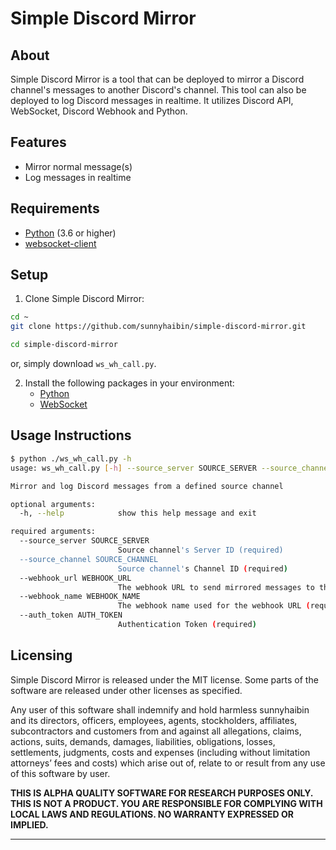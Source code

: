# Simple Discord Mirror## AboutSimple Discord Mirror is a tool that can be deployed to mirror a Discord channel's messages to another Discord's channel. This tool can also be deployed to log Discord messages in realtime. It utilizes Discord API, WebSocket, Discord Webhook and Python.## Features- Mirror normal message(s)- Log messages in realtime## Requirements- [Python](https://www.python.org/downloads/) (3.6 or higher)- [websocket-client](https://pypi.org/project/websocket-client/)## Setup1. Clone Simple Discord Mirror:```bashcd ~git clone https://github.com/sunnyhaibin/simple-discord-mirror.gitcd simple-discord-mirror```or, simply download `ws_wh_call.py`.2. Install the following packages in your environment:   - [Python](https://www.python.org/downloads/)   - [WebSocket](https://pypi.org/project/websocket-client/)## Usage Instructions```bash$ python ./ws_wh_call.py -husage: ws_wh_call.py [-h] --source_server SOURCE_SERVER --source_channel SOURCE_CHANNEL --webhook_url WEBHOOK_URL --webhook_name WEBHOOK_NAME --auth_token AUTH_TOKENMirror and log Discord messages from a defined source channeloptional arguments:  -h, --help            show this help message and exitrequired arguments:  --source_server SOURCE_SERVER                        Source channel's Server ID (required)  --source_channel SOURCE_CHANNEL                        Source channel's Channel ID (required)  --webhook_url WEBHOOK_URL                        The webhook URL to send mirrored messages to the target channel (required)  --webhook_name WEBHOOK_NAME                        The webhook name used for the webhook URL (required)  --auth_token AUTH_TOKEN                        Authentication Token (required)```Licensing------Simple Discord Mirror is released under the MIT license. Some parts of the software are released under other licenses as specified.Any user of this software shall indemnify and hold harmless sunnyhaibin and its directors, officers, employees, agents, stockholders, affiliates, subcontractors and customers from and against all allegations, claims, actions, suits, demands, damages, liabilities, obligations, losses, settlements, judgments, costs and expenses (including without limitation attorneys’ fees and costs) which arise out of, relate to or result from any use of this software by user.**THIS IS ALPHA QUALITY SOFTWARE FOR RESEARCH PURPOSES ONLY. THIS IS NOT A PRODUCT.YOU ARE RESPONSIBLE FOR COMPLYING WITH LOCAL LAWS AND REGULATIONS.NO WARRANTY EXPRESSED OR IMPLIED.**---